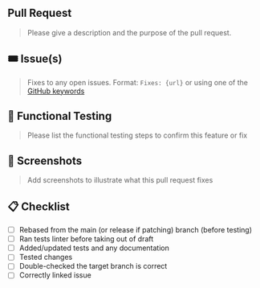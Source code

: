 ## Pull Request

> Please give a description and the purpose of the pull request.

## 🎟 Issue(s)

> Fixes to any open issues. Format: `Fixes: {url}` or using one of the [GitHub keywords](https://docs.github.com/en/enterprise/2.16/user/github/managing-your-work-on-github/closing-issues-using-keywords#about-issue-references)

## 🧪 Functional Testing

> Please list the functional testing steps to confirm this feature or fix

## 📸 Screenshots

> Add screenshots to illustrate what this pull request fixes

## 📋 Checklist

- [ ] Rebased from the main (or release if patching) branch (before testing)
- [ ] Ran tests linter before taking out of draft
- [ ] Added/updated tests and any documentation
- [ ] Tested changes
- [ ] Double-checked the target branch is correct
- [ ] Correctly linked issue

